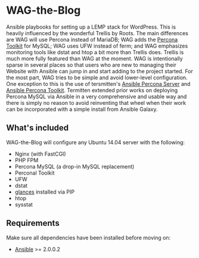 # WAG-the-Blog

Ansible playbooks for setting up a LEMP stack for WordPress. This is heavily influenced by the wonderful Trellis by Roots. The main differences are WAG will use Percona instead of MariaDB; WAG adds the [Percona Toolkit](https://www.percona.com/software/mysql-tools/percona-toolkit) for MySQL; WAG uses UFW instead of ferm; and WAG emphasizes monitoring tools like dstat and htop a bit more than Trellis does. Trellis is much more fully featured than WAG at the moment. WAG is intentionally sparse in several places so that users who are new to managing their Website with Ansible can jump in and start adding to the project started. For the most part, WAG tries to be simple and avoid lower-level configuration. One exception to this is the use of tersmitten's [Ansible Percona Server](https://github.com/Oefenweb/ansible-percona-server) and [Ansible Percona Toolkit](https://github.com/Oefenweb/ansible-percona-toolkit). Termitten extended prior works on deploying Percona MySQL via Ansible in a very comprehensive and usable way and there is simply no reason to avoid reinventing that wheel when their work can be incorporated with a simple install from Ansible Galaxy. 

## What's included

WAG-the-Blog will configure any Ubuntu 14.04 server with the following:

* Nginx (with FastCGI)
* PHP FPM
* Percona MySQL (a drop-in MySQL replacement)
* Perconal Toolkit
* UFW
* dstat 
* [glances](https://github.com/nicolargo/glances) installed via PIP
* htop
* sysstat

## Requirements

Make sure all dependencies have been installed before moving on:

* [Ansible](http://docs.ansible.com/ansible/intro_installation.html#latest-releases-via-pip) >= 2.0.0.2

